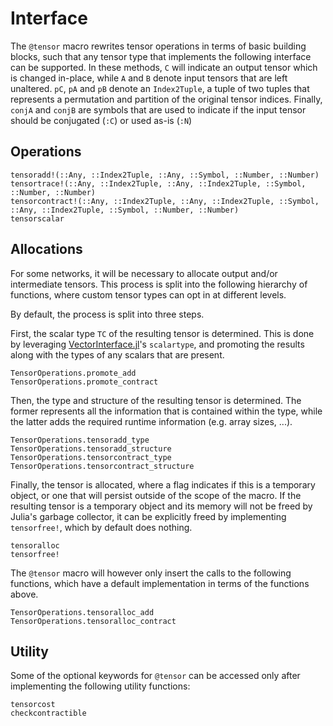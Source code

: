 # Interface

The `@tensor` macro rewrites tensor operations in terms of basic building blocks, such that any tensor type that implements the following interface can be supported.
In these methods, `C` will indicate an output tensor which is changed in-place, while `A` and `B` denote input tensors that are left unaltered.
`pC`, `pA` and `pB` denote an `Index2Tuple`, a tuple of two tuples that represents a permutation and partition of the original tensor indices.
Finally, `conjA` and `conjB` are symbols that are used to indicate if the input tensor should be conjugated (`:C`) or used as-is (`:N`)

## Operations

```@docs
tensoradd!(::Any, ::Index2Tuple, ::Any, ::Symbol, ::Number, ::Number)
tensortrace!(::Any, ::Index2Tuple, ::Any, ::Index2Tuple, ::Symbol, ::Number, ::Number)
tensorcontract!(::Any, ::Index2Tuple, ::Any, ::Index2Tuple, ::Symbol, ::Any, ::Index2Tuple, ::Symbol, ::Number, ::Number)
tensorscalar
```

## Allocations

For some networks, it will be necessary to allocate output and/or intermediate tensors.
This process is split into the following hierarchy of functions, where custom tensor types can opt in at different levels.

By default, the process is split into three steps.



First, the scalar type `TC` of the resulting tensor is determined.
This is done by leveraging [VectorInterface.jl](https://github.com/Jutho/VectorInterface.jl)'s `scalartype`, and promoting the results along with the types of any scalars that are present.

```@docs
TensorOperations.promote_add
TensorOperations.promote_contract
```



Then, the type and structure of the resulting tensor is determined.
The former represents all the information that is contained within the type, while the latter adds the required runtime information (e.g. array sizes, ...).

```@docs
TensorOperations.tensoradd_type
TensorOperations.tensoradd_structure
TensorOperations.tensorcontract_type
TensorOperations.tensorcontract_structure
```



Finally, the tensor is allocated, where a flag indicates if this is a temporary object, or one that will persist outside of the scope of the macro.
If the resulting tensor is a temporary object and its memory will not be freed by Julia's garbage collector, it can be explicitly freed by implementing `tensorfree!`, which by default does nothing.

```@docs
tensoralloc
tensorfree!
```



The `@tensor` macro will however only insert the calls to the following functions, which have a default implementation in terms of the functions above.

```@docs
TensorOperations.tensoralloc_add
TensorOperations.tensoralloc_contract
```

## Utility

Some of the optional keywords for `@tensor` can be accessed only after implementing the following utility functions:

```@docs
tensorcost
checkcontractible
```